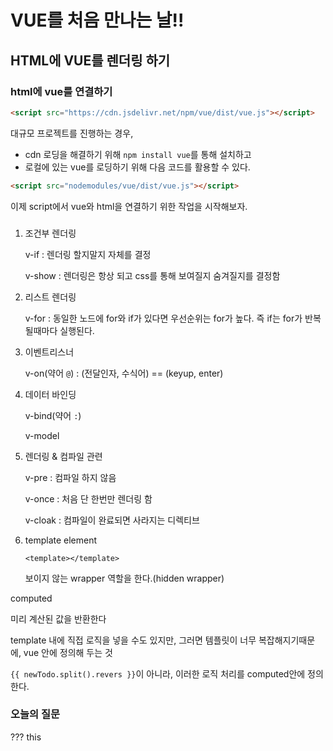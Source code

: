# VUE를 처음 만나는 날!!

## HTML에 VUE를 렌더링 하기

### html에 vue를 연결하기

```html
<script src="https://cdn.jsdelivr.net/npm/vue/dist/vue.js"></script>
```

대규모 프로젝트를 진행하는 경우,

- cdn 로딩을 해결하기 위해 `npm install vue`를 통해 설치하고
- 로컬에 있는 vue를 로딩하기 위해 다음 코드를 활용할 수 있다.

```html
<script src="nodemodules/vue/dist/vue.js"></script>
```

이제 script에서 vue와 html을 연결하기 위한 작업을 시작해보자.



### 

1. 조건부 렌더링

   v-if : 렌더링 할지말지 자체를 결정

   v-show : 렌더링은 항상 되고 css를 통해 보여질지 숨겨질지를 결정함

2. 리스트 렌더링

   v-for : 동일한 노드에 for와 if가 있다면 우선순위는 for가 높다. 즉 if는 for가 반복될때마다 실행된다.

3. 이벤트리스너

   v-on(약어 `@`) : (전달인자, 수식어) == (keyup, enter)

4. 데이터 바인딩

   v-bind(약어 `:`)

   v-model

5. 렌더링 & 컴파일 관련

   v-pre : 컴파일 하지 않음

   v-once : 처음 단 한번만 렌더링 함

   v-cloak : 컴파일이 완료되면 사라지는 디렉티브

6. template element

   `<template></template>`

   보이지 않는 wrapper 역할을 한다.(hidden wrapper)



computed

미리 계산된 값을 반환한다

template 내에 직접 로직을 넣을 수도 있지만, 그러면 템플릿이 너무 복잡해지기때문에, vue 안에 정의해 두는 것

`{{ newTodo.split().revers }}`이 아니라, 이러한 로직 처리를 computed안에 정의한다.





### 오늘의 질문

??? this
